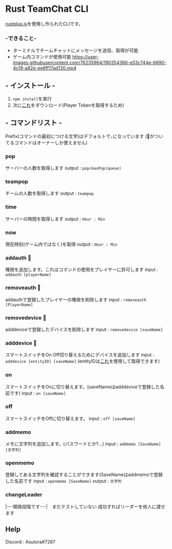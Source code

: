 # Rust TeamChat CLI
[rustplus.js](https://github.com/liamcottle/rustplus.js)を使用し作られたCLIです。
### -できること-
- ターミナルでチームチャットにメッセージを送信、取得が可能
- ゲーム内コマンドが使用可能
https://user-images.githubusercontent.com/76235964/190354366-e53c744e-6690-4c19-a82e-ee6ff17ad130.mp4



## - インストール -
1. ``npm install``を実行
2. 次に[これ](https://github.com/AsutoraGG/getToken)をダウンロード(Player Tokenを取得するため)

## - コマンドリスト -
Prefix(コマンドの最初につける文字)はデフォルトで`;`になっています
(👑がついてるコマンドはオーナーしか使えません)

### pop
サーバーの人数を取得します
output : ``pop/maxPop(queue)`` 

### teampop
チームの人数を取得します
output : ``teampop``

### time 
サーバーの時間を取得します
output : ``Hour : Min``

### now 
現在時刻(ゲーム内ではなく)を取得
output : ``Hour : Min``

### addauth 👑
権限を追加します。これはコマンドの使用をプレイヤーに許可します
input : ``addauth [playerName]``

### removeauth 👑
addauthで登録したプレイヤーの権限を削除します
input : ``removeauth [PlayerName]``

### removedevice 👑
adddeviceで登録したデバイスを削除します
input : ``removedevice [saveName]``

### adddevice 👑
スマートスイッチをOn Off切り替えるためにデバイスを追加します
input : ``adddevice [entityID] [saveName]``
(entityIDは[これ](https://github.com/AsutoraGG/getToken)を使用して取得できます)

### on
スマートスイッチをOnに切り替えます。(saveNameはadddeviceで登録した名前です)
input : ``on [saveName]``

### off
スマートスイッチをOffに切り替えます。
input : ``off [saveName]``

### addmemo
メモに文字列を追加します。(パスワードとか?...)
input : ``addmemo [SaveName] [文字列]``

### openmemo
登録してある文字列を確認することができます(SaveNameはaddmemoで登録した名前です
input : ``openmemo [SaveName]``
output : ``文字列``

### changeLeader
|---開発段階です---|　まだテストしていない
成功すればリーダーを他人に渡せます

## Help
Discord : Asutora#7267
